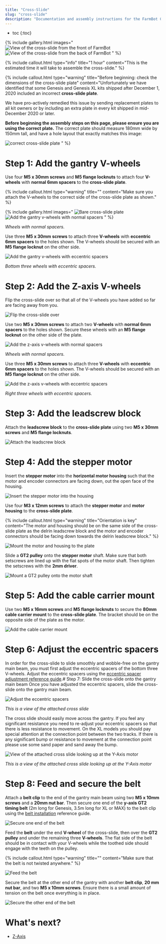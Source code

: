 ```yaml
---
title: "Cross-Slide"
slug: "cross-slide"
description: "Documentation and assembly instructions for the FarmBot Genesis cross-slide"
---
```


* toc
{:toc}

{% include gallery.html images="
![View of the cross-slide from the front of FarmBot](_images/cross-slide_1.png)
![View of the cross-slide from the back of FarmBot](_images/cross-slide_2.jpg)
" %}

{%
include callout.html
type="info"
title="1 hour"
content="This is the estimated time it will take to assemble the cross-slide."
%}

{%
include callout.html
type="warning"
title="Before beginning: check the dimensions of the cross-slide plate"
content="Unfortunately we have identified that some Genesis and Genesis XL kits shipped after December 1, 2020 included an incorrect **cross-slide plate**.

We have pro-actively remedied this issue by sending replacement plates to all kit owners or by including an extra plate in every kit shipped in mid-December 2020 or later.

**Before beginning the assembly steps on this page, please ensure you are using the correct plate.** The correct plate should measure 180mm wide by 150mm tall, and have a hole layout that exactly matches this image:

![correct cross-slide plate](_images/correct_cross_slide_plate.jpg)
"
%}

# Step 1: Add the gantry V-wheels

Use four **M5 x 30mm screws** and **M5 flange locknuts** to attach four **V-wheels** with **normal 6mm spacers** to the **cross-slide plate**.

{%
include callout.html
type="warning"
title=""
content="Make sure you attach the V-wheels to the correct side of the cross-slide plate as shown."
%}

{% include gallery.html images="
![Bare cross-slide plate](_images/bare_cross-slide_plate.jpg)
![Add the gantry v-wheels with normal spacers](_images/gantry_v-wheels_with_normal_spacers.jpg)
" %}

_Wheels with normal spacers._

Use three **M5 x 30mm screws** to attach three **V-wheels** with **eccentric 6mm spacers** to the holes shown. The V-wheels should be secured with an **M5 flange locknut** on the other side.

![Add the gantry v-wheels with eccentric spacers](_images/cross_slide_with_gantry_v_wheels.jpg)

_Bottom three wheels with eccentric spacers._

# Step 2: Add the Z-axis V-wheels

Flip the cross-slide over so that all of the V-wheels you have added so far are facing away from you.

![Flip the cross-slide over](_images/flip_the_cross-slide_over.jpg)

Use two **M5 x 30mm screws** to attach two **V-wheels** with **normal 6mm spacers** to the holes shown. Secure these wheels with an **M5 flange locknut** on the other side of the plate.

![Add the z-axis v-wheels with normal spacers](_images/cross_slide_with_z_axis_v_wheels_with_normal_spacers.jpg)

_Wheels with normal spacers._

Use three **M5 x 30mm screws** to attach three **V-wheels** with **eccentric 6mm spacers** to the holes shown. The V-wheels should be secured with an **M5 flange locknut** on the other side.

![Add the z-axis v-wheels with eccentric spacers](_images/cross_slide_with_z_axis_v_wheels.jpg)

_Right three wheels with eccentric spacers._

# Step 3: Add the leadscrew block

Attach the **leadscrew block** to the **cross-slide plate** using two **M5 x 30mm screws** and **M5 flange locknuts**.

![Attach the leadscrew block](_images/attach_the_leadscrew_block.png)

# Step 4: Add the stepper motor

Insert the **stepper motor** into the **horizontal motor housing** such that the motor and encoder connectors are facing down, out the open face of the housing.

![Insert the stepper motor into the housing](_images/stepper_motor_in_housing.png)

Use four **M3 x 12mm screws** to attach the **stepper motor** and **motor housing** to the **cross-slide plate**.

{%
include callout.html
type="warning"
title="Orientation is key"
content="The motor and housing should be on the same side of the cross-slide plate as the delrin leadscrew block and the motor and encoder connectors should be facing down towards the delrin leadscrew block."
%}

![Mount the motor and housing to the plate](_images/cross_slide_with_motor.jpg)

Slide a **GT2 pulley** onto the **stepper motor** shaft. Make sure that both setscrews are lined up with the flat spots of the motor shaft. Then tighten the setscrews with the **2mm driver**.

![Mount a GT2 pulley onto the motor shaft](_images/cross_slide_with_pulley.jpg)

# Step 5: Add the cable carrier mount

Use two **M5 x 16mm screws** and **M5 flange locknuts** to secure the **80mm cable carrier mount** to the **cross-slide plate**. The bracket should be on the opposite side of the plate as the motor.

![Add the cable carrier mount](_images/cross_slide_with_cc_mount.jpg)

# Step 6: Adjust the eccentric spacers

In order for the cross-slide to slide smoothly and wobble-free on the gantry main beam, you must first adjust the eccentric spacers of the bottom three V-wheels. Adjust the eccentric spacers using the [eccentric spacer adjustment reference guide](../Extras/reference/eccentric-spacer-adjustment.md).# Step 7: Slide the cross-slide onto the gantry main beam
Once you have adjusted the eccentric spacers, slide the cross-slide onto the gantry main beam.

![Adjust the eccentric spacers](_images/cross_slide_on_gantry.png)

_This is a view of the attached cross slide_

The cross slide should easily move across the gantry. If you feel any significant resistance you need to re-adjust your eccentric spacers so that there is less resistance to movement. On the XL models you should pay special attention at the connection point between the two tracks. If there is any significant bump or resistance to movement at the connection point please use some sand paper and sand away the bump.

![View of the attached cross slide looking up at the Y-Axis motor](_images/cross_slide_y_axis_motor.jpg)

_This is a view of the attached cross slide looking up at the Y-Axis motor_

# Step 8: Feed and secure the belt

Attach a **belt clip** to the end of the gantry main beam using two **M5 x 10mm screws** and a **20mm nut bar**. Then secure one end of the **y-axis GT2 timing belt** (2m long for Genesis, 3.5m long for XL or MAX) to the belt clip using the [belt installation](../Extras/reference/belt-installation.md) reference guide.

![Secure one end of the belt](_images/y_axis_belt_beginning.png)

Feed the **belt** under the end **V-wheel** of the cross-slide, then over the **GT2 pulley** and under the remaining three **V-wheels**. The flat side of the belt should be in contact with your V-wheels while the toothed side should engage with the teeth on the pulley.

{%
include callout.html
type="warning"
title=""
content="Make sure that the belt is not twisted anywhere."
%}

![Feed the belt](_images/y_axis_belt_around_pulley.png)

Secure the belt at the other end of the gantry with another **belt clip**, **20 mm nut bar**, and two **M5 x 10mm screws**. Ensure there is a small amount of tension on the belt once everything is in place.

![Secure the other end of the belt](_images/y_axis_belt_end.png)

# What's next?

 * [Z-Axis](z-axis.md)
